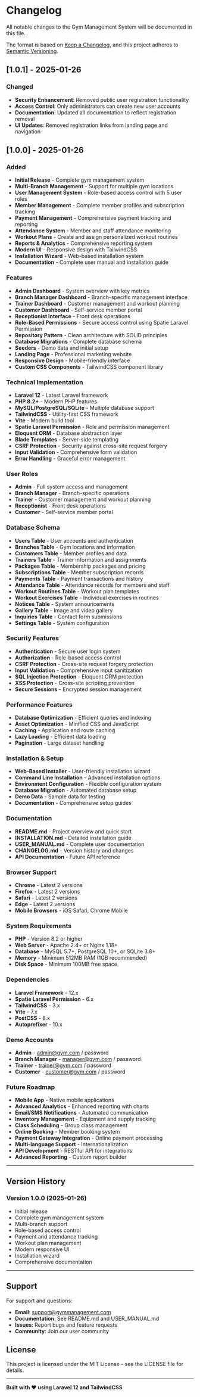 # Changelog

All notable changes to the Gym Management System will be documented in this file.

The format is based on [Keep a Changelog](https://keepachangelog.com/en/1.0.0/),
and this project adheres to [Semantic Versioning](https://semver.org/spec/v2.0.0.html).

## [1.0.1] - 2025-01-26

### Changed
- **Security Enhancement**: Removed public user registration functionality
- **Access Control**: Only administrators can create new user accounts
- **Documentation**: Updated all documentation to reflect registration removal
- **UI Updates**: Removed registration links from landing page and navigation

## [1.0.0] - 2025-01-26

### Added
- **Initial Release** - Complete gym management system
- **Multi-Branch Management** - Support for multiple gym locations
- **User Management System** - Role-based access control with 5 user roles
- **Member Management** - Complete member profiles and subscription tracking
- **Payment Management** - Comprehensive payment tracking and reporting
- **Attendance System** - Member and staff attendance monitoring
- **Workout Plans** - Create and assign personalized workout routines
- **Reports & Analytics** - Comprehensive reporting system
- **Modern UI** - Responsive design with TailwindCSS
- **Installation Wizard** - Web-based installation system
- **Documentation** - Complete user manual and installation guide

### Features
- **Admin Dashboard** - System overview with key metrics
- **Branch Manager Dashboard** - Branch-specific management interface
- **Trainer Dashboard** - Customer management and workout planning
- **Customer Dashboard** - Self-service member portal
- **Receptionist Interface** - Front desk operations
- **Role-Based Permissions** - Secure access control using Spatie Laravel Permission
- **Repository Pattern** - Clean architecture with SOLID principles
- **Database Migrations** - Complete database schema
- **Seeders** - Demo data and initial setup
- **Landing Page** - Professional marketing website
- **Responsive Design** - Mobile-friendly interface
- **Custom CSS Components** - TailwindCSS component library

### Technical Implementation
- **Laravel 12** - Latest Laravel framework
- **PHP 8.2+** - Modern PHP features
- **MySQL/PostgreSQL/SQLite** - Multiple database support
- **TailwindCSS** - Utility-first CSS framework
- **Vite** - Modern build tool
- **Spatie Laravel Permission** - Role and permission management
- **Eloquent ORM** - Database abstraction layer
- **Blade Templates** - Server-side templating
- **CSRF Protection** - Security against cross-site request forgery
- **Input Validation** - Comprehensive form validation
- **Error Handling** - Graceful error management

### User Roles
- **Admin** - Full system access and management
- **Branch Manager** - Branch-specific operations
- **Trainer** - Customer management and workout planning
- **Receptionist** - Front desk operations
- **Customer** - Self-service member portal

### Database Schema
- **Users Table** - User accounts and authentication
- **Branches Table** - Gym locations and information
- **Customers Table** - Member profiles and data
- **Trainers Table** - Trainer information and assignments
- **Packages Table** - Membership packages and pricing
- **Subscriptions Table** - Member subscription records
- **Payments Table** - Payment transactions and history
- **Attendance Table** - Attendance records for members and staff
- **Workout Routines Table** - Workout plan templates
- **Workout Exercises Table** - Individual exercises in routines
- **Notices Table** - System announcements
- **Gallery Table** - Image and video gallery
- **Inquiries Table** - Contact form submissions
- **Settings Table** - System configuration

### Security Features
- **Authentication** - Secure user login system
- **Authorization** - Role-based access control
- **CSRF Protection** - Cross-site request forgery protection
- **Input Validation** - Comprehensive input sanitization
- **SQL Injection Protection** - Eloquent ORM protection
- **XSS Protection** - Cross-site scripting prevention
- **Secure Sessions** - Encrypted session management

### Performance Features
- **Database Optimization** - Efficient queries and indexing
- **Asset Optimization** - Minified CSS and JavaScript
- **Caching** - Application and route caching
- **Lazy Loading** - Efficient data loading
- **Pagination** - Large dataset handling

### Installation & Setup
- **Web-Based Installer** - User-friendly installation wizard
- **Command Line Installation** - Advanced installation options
- **Environment Configuration** - Flexible configuration system
- **Database Migration** - Automated database setup
- **Demo Data** - Sample data for testing
- **Documentation** - Comprehensive setup guides

### Documentation
- **README.md** - Project overview and quick start
- **INSTALLATION.md** - Detailed installation guide
- **USER_MANUAL.md** - Complete user documentation
- **CHANGELOG.md** - Version history and changes
- **API Documentation** - Future API reference

### Browser Support
- **Chrome** - Latest 2 versions
- **Firefox** - Latest 2 versions
- **Safari** - Latest 2 versions
- **Edge** - Latest 2 versions
- **Mobile Browsers** - iOS Safari, Chrome Mobile

### System Requirements
- **PHP** - Version 8.2 or higher
- **Web Server** - Apache 2.4+ or Nginx 1.18+
- **Database** - MySQL 5.7+, PostgreSQL 10+, or SQLite 3.8+
- **Memory** - Minimum 512MB RAM (1GB recommended)
- **Disk Space** - Minimum 100MB free space

### Dependencies
- **Laravel Framework** - 12.x
- **Spatie Laravel Permission** - 6.x
- **TailwindCSS** - 3.x
- **Vite** - 7.x
- **PostCSS** - 8.x
- **Autoprefixer** - 10.x

### Demo Accounts
- **Admin** - admin@gym.com / password
- **Branch Manager** - manager@gym.com / password
- **Trainer** - trainer@gym.com / password
- **Customer** - customer@gym.com / password

### Future Roadmap
- **Mobile App** - Native mobile applications
- **Advanced Analytics** - Enhanced reporting with charts
- **Email/SMS Notifications** - Automated communication
- **Inventory Management** - Equipment and supply tracking
- **Class Scheduling** - Group class management
- **Online Booking** - Member booking system
- **Payment Gateway Integration** - Online payment processing
- **Multi-language Support** - Internationalization
- **API Development** - RESTful API for integrations
- **Advanced Reporting** - Custom report builder

---

## Version History

### Version 1.0.0 (2025-01-26)
- Initial release
- Complete gym management system
- Multi-branch support
- Role-based access control
- Payment and attendance tracking
- Workout plan management
- Modern responsive UI
- Installation wizard
- Comprehensive documentation

---

## Support

For support and questions:
- **Email**: support@gymmanagement.com
- **Documentation**: See README.md and USER_MANUAL.md
- **Issues**: Report bugs and feature requests
- **Community**: Join our user community

## License

This project is licensed under the MIT License - see the LICENSE file for details.

---

**Built with ❤️ using Laravel 12 and TailwindCSS**
